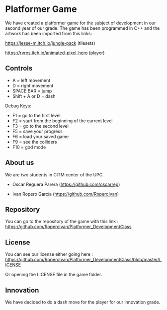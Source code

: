 ﻿# Platformer Game

We have created a platformer game for the subject of development in our second year of our grade. The game has been programmed in C++ and the artwork has been imported from this links:

https://jesse-m.itch.io/jungle-pack  (tilesets)

https://rvros.itch.io/animated-pixel-hero (player)


## Controls

- A = left movement
- D = right movement
- SPACE BAR = jump
- Shift + A or D = dash

Debug Keys:

- F1 = go to the first level
- F2 = start from the beginning of the current level
- F3 = go to the second level
- F5 = save your progress
- F6 = load your saved game
- F9 = see the colliders
- F10 = god mode

## About us

We are two students in CITM center of the UPC.

- Oscar Reguera Parera (https://github.com/oscarrep)

- Ivan Ropero García (https://github.com/RoperoIvan)


## Repository

You can go to the repository of the game with this link : https://github.com/RoperoIvan/Platformer_DevelopmentClass


## License

You can see our license either going here : https://github.com/RoperoIvan/Platformer_DevelopmentClass/blob/master/LICENSE

Or opening the LICENSE file in the game folder.

## Innovation

We have decided to do a dash move for the player for our innovation grade.

